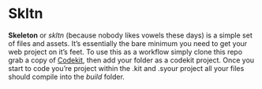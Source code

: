 # Skltn

**Skeleton** or *skltn* (because nobody likes vowels these days) is a simple set of files and assets. It’s essentially the bare minimum you need to get your web project on it’s feet. To use this as a workflow simply clone this repo grab a copy of [Codekit](http://incident57.com/codekit/), then add your folder as a codekit project. Once you start to code you’re project within the .kit and .syour project all your files should compile into the *build* folder.